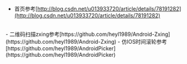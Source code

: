- 首页参考[http://blog.csdn.net/u013933720/article/details/78191282](http://blog.csdn.net/u013933720/article/details/78191282)
<br>
- 二维码扫描zxing参考[https://github.com/heyl1989/Android-Zxing](https://github.com/heyl1989/Android-Zxing)
- 仿IOS时间滚轮参考[https://github.com/heyl1989/AndroidPicker](https://github.com/heyl1989/AndroidPicker)